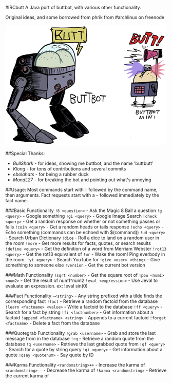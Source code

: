 #IRCbutt
A Java port of buttbot, with various other functionality.

Original ideas, and some borrowed from phrik from #archlinux on freenode

![Real photograph of buttbutt](buttbot.gif "Real photographs of buttbutt")

##Special Thanks:
- *BullShark* - for ideas, showing me buttbot, and the name 'buttbutt'
- *Klong* - for tons of contributions and several commits
- *ebolahats* - for being a rubber duck
- *MandL27* - for breaking the bot and pointing out what's annoying

##Usage:
Most commands start with `!` followed by the command name, then arguments.
Fact requests start with a `~` followed immediately by the fact name.

###Basic Functionality
`!8 <question>`         -  Ask the Magic 8 Ball a question
`!g <query>`            -  Google something
`!gi <query>`           -  Google Image Search
`!check <query>`        -  Get a random response on whether or not something passes or fails
`!coin <query>`         -  Get a random heads or tails response
`!echo <query>`         -  Echo something (commands can be echoed with $(command))
`!ud <query>`           -  Search Urban Dictionary
`!dice`                 -  Roll a dice to land on a random user in the room
`!more`                 -  Get more results for facts, quotes, or search results
`!define <query>`       -  Get the definition of a word from Merriam Webster
`!rot13 <query>`        -  Get the rot13 equivalent of <query>
`!wr`                   -  Wake the room!  Ping everbody in the room.
`!yt <query>`           -  Search YouTube for <query>
`!give <user> <thing>`  -  Give something to someone else
`!version`              -  Get the current bot version

###Math Functionality
`!sqrt <number>`      -  Get the square root of <number>
`!pow <num1> <num2>`  -  Get the result of num1^num2
`!eval <expression>`  -  Use Jeval to evaluate an expression. ex: !eval sin(0)

###Fact Functionality
`~<string>`                   -  Any string prefixed with a tilde finds the corresponding fact
`!fact`                       -  Retrieve a random factoid from the database
`!learn <factname> <value>`   -  Write a factoid to the database
`!ff <query>`                 -  Search for a fact by string
`!fi <factnumber>`            -  Get information about a factoid
`!append <factname> <string>` -  Appends <string> to a current factoid
`!forget <factname>`          -  Delete a fact from the database

###Quotegrab Functionality
`!grab <username>`     -  Grab and store the last message from <user> in the database
`!rq`                  -  Retrieve a random quote from the database
`!q <username>`        -  Retrieve the last grabbed quote from <user>
`!qf <query>`          -  Search for a quote by string query
`!qi <query>`          -  Get information about a quote
`!qsay <quotenum>`     -  Say quote by ID

###Karma Functionality
`<randomstring>++`      -  Increase the karma of <whatever>
`<randomstring>--`      -  Decrease the karma of <whatever>
`!karma <randomstring>` -  Retrieve the current karma of <whatever>